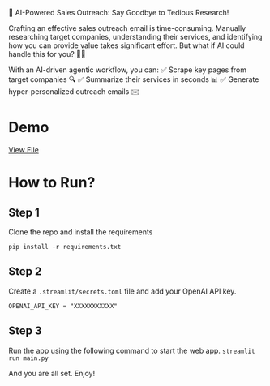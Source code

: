 🚀 AI-Powered Sales Outreach: Say Goodbye to Tedious Research!

Crafting an effective sales outreach email is time-consuming. Manually researching target companies, understanding their services, and identifying how you can provide value takes significant effort. But what if AI could handle this for you? 🤖✨

With an AI-driven agentic workflow, you can:
✅ Scrape key pages from target companies 🔍
✅ Summarize their services in seconds 📊
✅ Generate hyper-personalized outreach emails ✉️

# Demo
[View File](https://drive.google.com/file/d/1xXfBwVqhDtcgD9J5dIeJ1DfPvk3e2GhS/preview)


# How to Run?
## Step 1
Clone the repo and install the requirements

`pip install -r requirements.txt`

## Step 2
Create a `.streamlit/secrets.toml` file and add your OpenAI API key.
```
OPENAI_API_KEY = "XXXXXXXXXXX"
```

## Step 3 
Run the app using the following command to start the web app.
`streamlit run main.py`

And you are all set. Enjoy!
